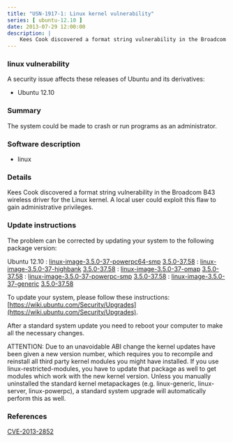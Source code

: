 ```yaml
---
title: "USN-1917-1: Linux kernel vulnerability"
series: [ ubuntu-12.10 ]
date: 2013-07-29 12:00:00
description: |
    Kees Cook discovered a format string vulnerability in the Broadcom B43 wireless driver for the Linux kernel. A local user could exploit this flaw to gain administrative privileges. 
--- 
```

 
### linux vulnerability

A security issue affects these releases of Ubuntu and its derivatives:

* Ubuntu 12.10

### Summary

The system could be made to crash or run programs as an administrator. 

### Software description

* linux 

### Details

Kees Cook discovered a format string vulnerability in the Broadcom B43 wireless driver for the Linux kernel. A local user could exploit this flaw to gain administrative privileges. 

### Update instructions

The problem can be corrected by updating your system to the following package version:

Ubuntu 12.10
 : [linux-image-3.5.0-37-powerpc64-smp](https://launchpad.net/ubuntu/+source/linux) <span> [3.5.0-37.58](https://launchpad.net/ubuntu/+source/linux/3.5.0-37.58) </span> 
 : [linux-image-3.5.0-37-highbank](https://launchpad.net/ubuntu/+source/linux) <span> [3.5.0-37.58](https://launchpad.net/ubuntu/+source/linux/3.5.0-37.58) </span> 
 : [linux-image-3.5.0-37-omap](https://launchpad.net/ubuntu/+source/linux) <span> [3.5.0-37.58](https://launchpad.net/ubuntu/+source/linux/3.5.0-37.58) </span> 
 : [linux-image-3.5.0-37-powerpc-smp](https://launchpad.net/ubuntu/+source/linux) <span> [3.5.0-37.58](https://launchpad.net/ubuntu/+source/linux/3.5.0-37.58) </span> 
 : [linux-image-3.5.0-37-generic](https://launchpad.net/ubuntu/+source/linux) <span> [3.5.0-37.58](https://launchpad.net/ubuntu/+source/linux/3.5.0-37.58) </span> 

To update your system, please follow these instructions: [https://wiki.ubuntu.com/Security/Upgrades](https://wiki.ubuntu.com/Security/Upgrades).

After a standard system update you need to reboot your computer to make all the necessary changes.

ATTENTION: Due to an unavoidable ABI change the kernel updates have been given a new version number, which requires you to recompile and reinstall all third party kernel modules you might have installed. If you use linux-restricted-modules, you have to update that package as well to get modules which work with the new kernel version. Unless you manually uninstalled the standard kernel metapackages (e.g. linux-generic, linux-server, linux-powerpc), a standard system upgrade will automatically perform this as well. 

### References

 [CVE-2013-2852](http://people.ubuntu.com/~ubuntu-security/cve/CVE-2013-2852)
 
